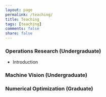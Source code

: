 ```yaml
---
layout: page
permalink: /teaching/
title: Teaching
tags: [teaching]
comments: false
share: false
---
```


 

### Operations Research (Undergraduate)
* Introduction


### Machine Vision (Undergraduate)



### Numerical Optimization (Graduate)


  
